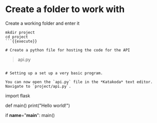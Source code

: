 # Create a folder to work with

Create a working folder and enter it
```
mkdir project
cd project
```{{execute}}

# Create a python file for hosting the code for the API

```
> api.py
```{{execute}}

# Setting up a set up a very basic program.

You can now open the `api.py` file in the *Katakoda* text editor. Navigate to `project/api.py`.

```
import flask

def main()
    print("Hello world!")
    
if __name__="__main__":
    main()
```